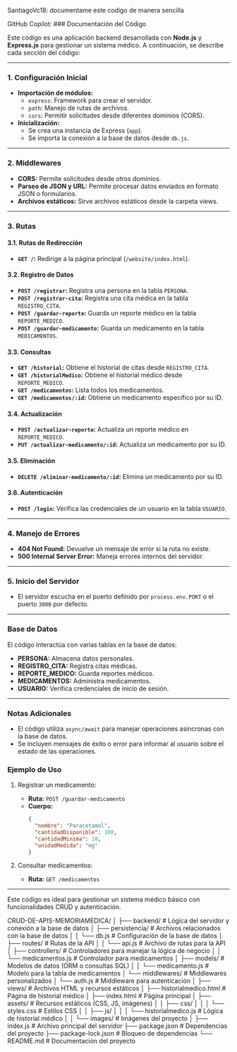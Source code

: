 SantiagoVc18: documentame este codigo de manera sencilla


GitHub Copilot: ### Documentación del Código

Este código es una aplicación backend desarrollada con **Node.js** y **Express.js** para gestionar un sistema médico. A continuación, se describe cada sección del código:

---

### **1. Configuración Inicial**
- **Importación de módulos:**
  - `express`: Framework para crear el servidor.
  - `path`: Manejo de rutas de archivos.
  - `cors`: Permitir solicitudes desde diferentes dominios (CORS).
- **Inicialización:**
  - Se crea una instancia de Express (`app`).
  - Se importa la conexión a la base de datos desde `db.js`.

---

### **2. Middlewares**
- **CORS:** Permite solicitudes desde otros dominios.
- **Parseo de JSON y URL:** Permite procesar datos enviados en formato JSON o formularios.
- **Archivos estáticos:** Sirve archivos estáticos desde la carpeta views.

---

### **3. Rutas**
#### **3.1. Rutas de Redirección**
- **`GET /`:** Redirige a la página principal (`/website/index.html`).

#### **3.2. Registro de Datos**
- **`POST /registrar`:** Registra una persona en la tabla `PERSONA`.
- **`POST /registrar-cita`:** Registra una cita médica en la tabla `REGISTRO_CITA`.
- **`POST /guardar-reporte`:** Guarda un reporte médico en la tabla `REPORTE_MEDICO`.
- **`POST /guardar-medicamento`:** Guarda un medicamento en la tabla `MEDICAMENTOS`.

#### **3.3. Consultas**
- **`GET /historial`:** Obtiene el historial de citas desde `REGISTRO_CITA`.
- **`GET /historialMedico`:** Obtiene el historial médico desde `REPORTE_MEDICO`.
- **`GET /medicamentos`:** Lista todos los medicamentos.
- **`GET /medicamentos/:id`:** Obtiene un medicamento específico por su ID.

#### **3.4. Actualización**
- **`POST /actualizar-reporte`:** Actualiza un reporte médico en `REPORTE_MEDICO`.
- **`PUT /actualizar-medicamento/:id`:** Actualiza un medicamento por su ID.

#### **3.5. Eliminación**
- **`DELETE /eliminar-medicamento/:id`:** Elimina un medicamento por su ID.

#### **3.6. Autenticación**
- **`POST /login`:** Verifica las credenciales de un usuario en la tabla `USUARIO`.

---

### **4. Manejo de Errores**
- **404 Not Found:** Devuelve un mensaje de error si la ruta no existe.
- **500 Internal Server Error:** Maneja errores internos del servidor.

---

### **5. Inicio del Servidor**
- El servidor escucha en el puerto definido por `process.env.PORT` o el puerto `3000` por defecto.

---

### **Base de Datos**
El código interactúa con varias tablas en la base de datos:
- **PERSONA:** Almacena datos personales.
- **REGISTRO_CITA:** Registra citas médicas.
- **REPORTE_MEDICO:** Guarda reportes médicos.
- **MEDICAMENTOS:** Administra medicamentos.
- **USUARIO:** Verifica credenciales de inicio de sesión.

---

### **Notas Adicionales**
- El código utiliza `async/await` para manejar operaciones asíncronas con la base de datos.
- Se incluyen mensajes de éxito o error para informar al usuario sobre el estado de las operaciones.

### **Ejemplo de Uso**
1. Registrar un medicamento:
   - **Ruta:** `POST /guardar-medicamento`
   - **Cuerpo:** 
     ```json
     {
       "nombre": "Paracetamol",
       "cantidadDisponible": 100,
       "cantidadMinima": 10,
       "unidadMedida": "mg"
     }
     ```

2. Consultar medicamentos:
   - **Ruta:** `GET /medicamentos`

---

Este código es ideal para gestionar un sistema médico básico con funcionalidades CRUD y autenticación.



CRUD-DE-APIS-MEMORIAMEDICA/
│
├── backend/                     # Lógica del servidor y conexión a la base de datos
│   ├── persistencia/            # Archivos relacionados con la base de datos
│   │   └── db.js                # Configuración de la base de datos
│   ├── routes/                  # Rutas de la API
│   │   └── api.js               # Archivo de rutas para la API
│   ├── controllers/             # Controladores para manejar la lógica de negocio
│   │   └── medicamentos.js      # Controlador para medicamentos
│   ├── models/                  # Modelos de datos (ORM o consultas SQL)
│   │   └── medicamento.js       # Modelo para la tabla de medicamentos
│   └── middlewares/             # Middlewares personalizados
│       └── auth.js              # Middleware para autenticación
│
├── views/                       # Archivos HTML y recursos estáticos
│   ├── historialmedico.html     # Página de historial médico
│   ├── index.html               # Página principal
│   ├── assets/                  # Recursos estáticos (CSS, JS, imágenes)
│   │   ├── css/
│   │   │   └── styles.css       # Estilos CSS
│   │   ├── js/
│   │   │   └── historialmedico.js # Lógica de historial médico
│   │   └── images/              # Imágenes del proyecto
│
├── index.js                     # Archivo principal del servidor
├── package.json                 # Dependencias del proyecto
├── package-lock.json            # Bloqueo de dependencias
└── README.md                    # Documentación del proyecto